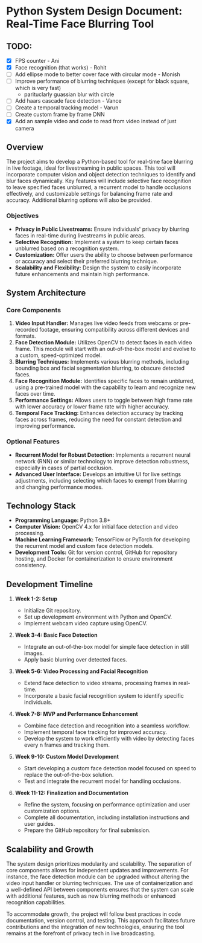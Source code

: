 # Python System Design Document: Real-Time Face Blurring Tool

## TODO:

- [x] FPS counter - Ani
- [x] Face recognition (that works) - Rohit
- [ ] Add ellipse mode to better cover face with circular mode - Monish
- [ ] Improve performance of blurring techniques (except for black square, which is very fast)
    - parituclarly guassian blur with circle
- [ ] Add haars cascade face detection - Vance
- [ ] Create a temporal tracking model - Varun
- [ ] Create custom frame by frame DNN
- [x] Add an sample video and code to read from video instead of just camera
 
## Overview

The project aims to develop a Python-based tool for real-time face blurring in live footage, ideal for livestreaming in public spaces. This tool will incorporate computer vision and object detection techniques to identify and blur faces dynamically. Key features will include selective face recognition to leave specified faces unblurred, a recurrent model to handle occlusions effectively, and customizable settings for balancing frame rate and accuracy. Additional blurring options will also be provided.

### Objectives

- **Privacy in Public Livestreams:** Ensure individuals' privacy by blurring faces in real-time during livestreams in public areas.
- **Selective Recognition:** Implement a system to keep certain faces unblurred based on a recognition system.
- **Customization:** Offer users the ability to choose between performance or accuracy and select their preferred blurring technique.
- **Scalability and Flexibility:** Design the system to easily incorporate future enhancements and maintain high performance.

## System Architecture

### Core Components

1. **Video Input Handler:** Manages live video feeds from webcams or pre-recorded footage, ensuring compatibility across different devices and formats.
2. **Face Detection Module:** Utilizes OpenCV to detect faces in each video frame. This module will start with an out-of-the-box model and evolve to a custom, speed-optimized model.
3. **Blurring Techniques:** Implements various blurring methods, including bounding box and facial segmentation blurring, to obscure detected faces.
4. **Face Recognition Module:** Identifies specific faces to remain unblurred, using a pre-trained model with the capability to learn and recognize new faces over time.
5. **Performance Settings:** Allows users to toggle between high frame rate with lower accuracy or lower frame rate with higher accuracy.
6. **Temporal Face Tracking:** Enhances detection accuracy by tracking faces across frames, reducing the need for constant detection and improving performance.

### Optional Features

- **Recurrent Model for Robust Detection:** Implements a recurrent neural network (RNN) or similar technology to improve detection robustness, especially in cases of partial occlusion.
- **Advanced User Interface:** Develops an intuitive UI for live settings adjustments, including selecting which faces to exempt from blurring and changing performance modes.

## Technology Stack

- **Programming Language:** Python 3.8+
- **Computer Vision:** OpenCV 4.x for initial face detection and video processing.
- **Machine Learning Framework:** TensorFlow or PyTorch for developing the recurrent model and custom face detection models.
- **Development Tools:** Git for version control, GitHub for repository hosting, and Docker for containerization to ensure environment consistency.

## Development Timeline

1. **Week 1-2: Setup**

   - Initialize Git repository.
   - Set up development environment with Python and OpenCV.
   - Implement webcam video capture using OpenCV.

2. **Week 3-4: Basic Face Detection**

   - Integrate an out-of-the-box model for simple face detection in still images.
   - Apply basic blurring over detected faces.

3. **Week 5-6: Video Processing and Facial Recognition**

   - Extend face detection to video streams, processing frames in real-time.
   - Incorporate a basic facial recognition system to identify specific individuals.

4. **Week 7-8: MVP and Performance Enhancement**

   - Combine face detection and recognition into a seamless workflow.
   - Implement temporal face tracking for improved accuracy.
   - Develop the system to work efficiently with video by detecting faces every n frames and tracking them.

5. **Week 9-10: Custom Model Development**

   - Start developing a custom face detection model focused on speed to replace the out-of-the-box solution.
   - Test and integrate the recurrent model for handling occlusions.

6. **Week 11-12: Finalization and Documentation**
   - Refine the system, focusing on performance optimization and user customization options.
   - Complete all documentation, including installation instructions and user guides.
   - Prepare the GitHub repository for final submission.

## Scalability and Growth

The system design prioritizes modularity and scalability. The separation of core components allows for independent updates and improvements. For instance, the face detection module can be upgraded without altering the video input handler or blurring techniques. The use of containerization and a well-defined API between components ensures that the system can scale with additional features, such as new blurring methods or enhanced recognition capabilities.

To accommodate growth, the project will follow best practices in code documentation, version control, and testing. This approach facilitates future contributions and the integration of new technologies, ensuring the tool remains at the forefront of privacy tech in live broadcasting.
